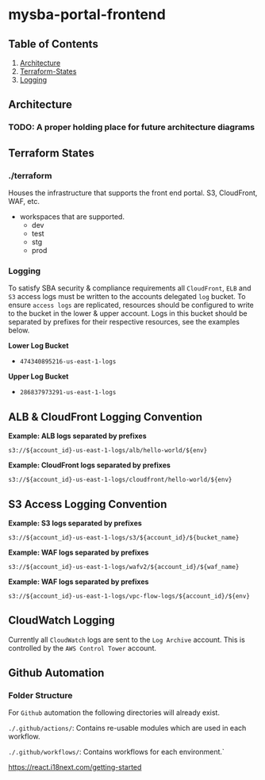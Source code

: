 # mysba-portal-frontend

## Table of Contents

1. [Architecture](#architecture)
2. [Terraform-States](#terraform-states)
2. [Logging](#logging)

## Architecture

### TODO: A proper holding place for future architecture diagrams

## Terraform States

### ./terraform
Houses the infrastructure that supports the front end portal. S3, CloudFront, WAF, etc.
  - workspaces that are supported.
    - dev
    - test
    - stg
    - prod

### Logging

To satisfy SBA security & compliance requirements all `CloudFront`, `ELB` and `S3` access logs must be written to the accounts delegated `log` bucket. To ensure `access logs` are replicated, resources should be configured to write to the bucket in the lower & upper account. Logs in this bucket should be separated by prefixes for their respective resources, see the examples below.

**Lower Log Bucket**
- `474340895216-us-east-1-logs`

**Upper Log Bucket**
- `286837973291-us-east-1-logs`

## ALB & CloudFront Logging Convention

**Example: ALB logs separated by prefixes**

`s3://${account_id}-us-east-1-logs/alb/hello-world/${env}`

**Example: CloudFront logs separated by prefixes**

`s3://${account_id}-us-east-1-logs/cloudfront/hello-world/${env}`

## S3 Access Logging Convention

**Example: S3 logs separated by prefixes**

`s3://${account_id}-us-east-1-logs/s3/${account_id}/${bucket_name}`

**Example: WAF logs separated by prefixes**

`s3://${account_id}-us-east-1-logs/wafv2/${account_id}/${waf_name}`

**Example: WAF logs separated by prefixes**

`s3://${account_id}-us-east-1-logs/vpc-flow-logs/${account_id}/${env}`

## CloudWatch Logging

Currently all `CloudWatch` logs are sent to the `Log Archive` account. This is controlled by the `AWS Control Tower` account.

## Github Automation

### Folder Structure

For `Github` automation the following directories will already exist.

`./.github/actions/`: Contains re-usable modules which are used in each workflow.

`./.github/workflows/`: Contains workflows for each environment.`

https://react.i18next.com/getting-started
